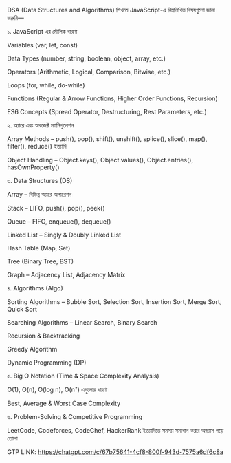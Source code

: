 DSA (Data Structures and Algorithms) শিখতে JavaScript-এ নিম্নলিখিত বিষয়গুলো জানা জরুরি—

১. JavaScript এর মৌলিক ধারণা

Variables (var, let, const)

Data Types (number, string, boolean, object, array, etc.)

Operators (Arithmetic, Logical, Comparison, Bitwise, etc.)

Loops (for, while, do-while)

Functions (Regular & Arrow Functions, Higher Order Functions, Recursion)

ES6 Concepts (Spread Operator, Destructuring, Rest Parameters, etc.)



২. অ্যারে এবং অবজেক্ট ম্যানিপুলেশন

Array Methods – push(), pop(), shift(), unshift(), splice(), slice(), map(), filter(), reduce() ইত্যাদি

Object Handling – Object.keys(), Object.values(), Object.entries(), hasOwnProperty()



৩. Data Structures (DS)

Array – বিভিন্ন অ্যারে অপারেশন

Stack – LIFO, push(), pop(), peek()

Queue – FIFO, enqueue(), dequeue()

Linked List – Singly & Doubly Linked List

Hash Table (Map, Set)

Tree (Binary Tree, BST)

Graph – Adjacency List, Adjacency Matrix

৪. Algorithms (Algo)

Sorting Algorithms – Bubble Sort, Selection Sort, Insertion Sort, Merge Sort, Quick Sort

Searching Algorithms – Linear Search, Binary Search

Recursion & Backtracking

Greedy Algorithm

Dynamic Programming (DP)

৫. Big O Notation (Time & Space Complexity Analysis)

O(1), O(n), O(log n), O(n²) এগুলোর ধারণা

Best, Average & Worst Case Complexity

৬. Problem-Solving & Competitive Programming

LeetCode, Codeforces, CodeChef, HackerRank ইত্যাদিতে সমস্যা সমাধান করার অভ্যাস গড়ে তোলা

GTP LINK: https://chatgpt.com/c/67b75641-4cf8-800f-943d-7575a6df6c8a